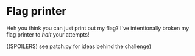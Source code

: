 # Flag printer

Heh you think you can just print out my flag? I've intentionally broken my flag printer to *halt* your attempts!

((SPOILERS) see patch.py for ideas behind the challenge)